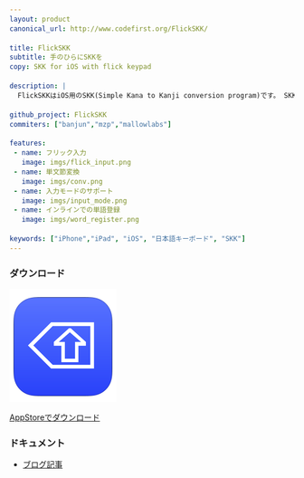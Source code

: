 ```yaml
---
layout: product
canonical_url: http://www.codefirst.org/FlickSKK/

title: FlickSKK
subtitle: 手のひらにSKKを
copy: SKK for iOS with flick keypad

description: |
  FlickSKKはiOS用のSKK(Simple Kana to Kanji conversion program)です。 SKKの使い勝手をそのままに、iPhoneで使いやすいようにフリック入力に対応しています。

github_project: FlickSKK
commiters: ["banjun","mzp","mallowlabs"]

features:
 - name: フリック入力
   image: imgs/flick_input.png
 - name: 単文節変換
   image: imgs/conv.png
 - name: 入力モードのサポート
   image: imgs/input_mode.png
 - name: インラインでの単語登録
   image: imgs/word_register.png

keywords: ["iPhone","iPad", "iOS", "日本語キーボード", "SKK"]
---
```


### ダウンロード
[![FlickSKK](./imgs/icon.png "FilckSKK")](https://itunes.apple.com/jp/app/flickskk/id944678753?mt=8)

[AppStoreでダウンロード](https://itunes.apple.com/jp/app/flickskk/id944678753?mt=8)

### ドキュメント

 * [ブログ記事](http://mzp.hatenablog.com/entry/2014/12/12/005344)

